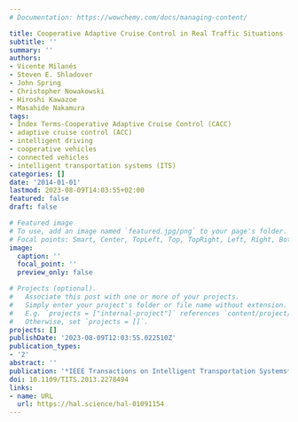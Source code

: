 ```yaml
---
# Documentation: https://wowchemy.com/docs/managing-content/

title: Cooperative Adaptive Cruise Control in Real Traffic Situations
subtitle: ''
summary: ''
authors:
- Vicente Milanés
- Steven E. Shladover
- John Spring
- Christopher Nowakowski
- Hiroshi Kawazoe
- Masahide Nakamura
tags:
- Index Terms-Cooperative Adaptive Cruise Control (CACC)
- adaptive cruise control (ACC)
- intelligent driving
- cooperative vehicles
- connected vehicles
- intelligent transportation systems (ITS)
categories: []
date: '2014-01-01'
lastmod: 2023-08-09T14:03:55+02:00
featured: false
draft: false

# Featured image
# To use, add an image named `featured.jpg/png` to your page's folder.
# Focal points: Smart, Center, TopLeft, Top, TopRight, Left, Right, BottomLeft, Bottom, BottomRight.
image:
  caption: ''
  focal_point: ''
  preview_only: false

# Projects (optional).
#   Associate this post with one or more of your projects.
#   Simply enter your project's folder or file name without extension.
#   E.g. `projects = ["internal-project"]` references `content/project/deep-learning/index.md`.
#   Otherwise, set `projects = []`.
projects: []
publishDate: '2023-08-09T12:03:55.022510Z'
publication_types:
- '2'
abstract: ''
publication: '*IEEE Transactions on Intelligent Transportation Systems*'
doi: 10.1109/TITS.2013.2278494
links:
- name: URL
  url: https://hal.science/hal-01091154
---
```

